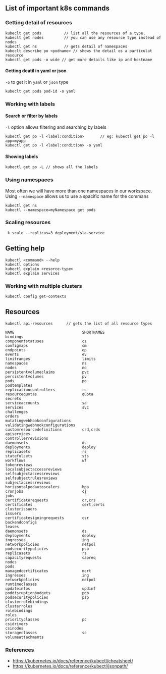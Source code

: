 ## List of important k8s commands


### Getting detail of resources

```
kubeclt get pods          // list all the resources of a type, 
kubeclt get nodes         // you can use any resource type instead of nodes
kubectl get ns            // gets detail of namespaces
kubeclt describe po <podname> // shows the detail os a particulat resource
kubectl get pods -o wide // get more details like ip and hostname
```

#### Getting deatil in yaml or json
`-o` to get it in `yaml` or `json` type
```
kubeclt get pods pod-id -o yaml
```

### Working with labels
#### Search or filter by labels
`-l` option allows filtering and searching by labels

```
kubectl get po -l <label:condition>       // eg: kubectl get po -l app=myapp
kubectl get po -l <label:condition> -o yaml
```
#### Showing labels
```
kubectl get po -L // shows all the labels
```

### Using namespaces
Most often we will have more than one namespaces in our workspace. Using `--namespace` allows us to use a spacific name for the commans

```
kubectl get ns
kubectl --namespace=myNamespace get pods
```

### Scaling resources
```
 k scale --replicas=3 deployment/sla-service
```

## Getting help
```
kubectl <command> --help
kubectl options
kubectl explain <resorce-type>
kubectl explain services
```

### Working with multiple clusters
```
kubectl config get-contexts
```

## Resources

```
kubectl api-resources      // gets the list of all resource types

NAME                              SHORTNAMES
bindings                                    
componentstatuses                 cs        
configmaps                        cm        
endpoints                         ep        
events                            ev        
limitranges                       limits    
namespaces                        ns        
nodes                             no        
persistentvolumeclaims            pvc       
persistentvolumes                 pv        
pods                              po        
podtemplates                                
replicationcontrollers            rc        
resourcequotas                    quota     
secrets                                     
serviceaccounts                   sa        
services                          svc       
challenges                                  
orders                                      
mutatingwebhookconfigurations               
validatingwebhookconfigurations             
customresourcedefinitions         crd,crds  
apiservices                                 
controllerrevisions                         
daemonsets                        ds        
deployments                       deploy    
replicasets                       rs        
statefulsets                      sts       
workflows                         wf        
tokenreviews                                
localsubjectaccessreviews                   
selfsubjectaccessreviews                    
selfsubjectrulesreviews                     
subjectaccessreviews                        
horizontalpodautoscalers          hpa       
cronjobs                          cj        
jobs                                        
certificaterequests               cr,crs    
certificates                      cert,certs
clusterissuers                              
issuers                                     
certificatesigningrequests        csr       
backendconfigs                              
leases                                      
daemonsets                        ds        
deployments                       deploy    
ingresses                         ing       
networkpolicies                   netpol    
podsecuritypolicies               psp       
replicasets                       rs        
capacityrequests                  capreq    
nodes                                       
pods                                        
managedcertificates               mcrt      
ingresses                         ing       
networkpolicies                   netpol    
runtimeclasses                              
updateinfos                       updinf    
poddisruptionbudgets              pdb       
podsecuritypolicies               psp       
clusterrolebindings                         
clusterroles                                
rolebindings                                
roles                                       
priorityclasses                   pc        
csidrivers                                  
csinodes                                    
storageclasses                    sc        
volumeattachments                           
```

### References
* https://kubernetes.io/docs/reference/kubectl/cheatsheet/
* https://kubernetes.io/docs/reference/kubectl/jsonpath/

